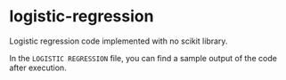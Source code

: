 ﻿# logistic-regression

Logistic regression code implemented with no scikit library.

In the ``LOGISTIC REGRESSION`` file, you can find a sample output of the code after execution.
